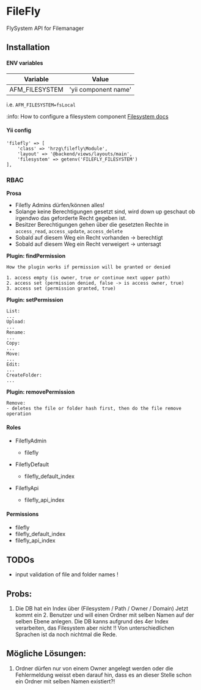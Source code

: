 FileFly
=======
FlySystem API for Filemanager

Installation
------------

#### ENV variables

Variable | Value
------------- | -------------
AFM_FILESYSTEM | 'yii component name'

i.e. `AFM_FILESYSTEM=fsLocal`

:info: How to configure a filesystem component [Filesystem docs](https://github.com/creocoder/yii2-flysystem/blob/master/README.md)

#### Yii config

```
'filefly' => [
    'class' => 'hrzg\filefly\Module',
    'layout' => '@backend/views/layouts/main',
    'filesystem' => getenv('FILEFLY_FILESYSTEM')
],
```

### RBAC

**Prosa**
- Filefly Admins dürfen/können alles!
- Solange keine Berechtigungen gesetzt sind, wird down up geschaut ob irgendwo das geforderte Recht gegeben ist.
- Besitzer Berechtigungen gehen über die gesetzten Rechte in `access_read`, `access_update`, `access_delete`
- Sobald auf diesem Weg ein Recht vorhanden -> berechtigt
- Sobald auf diesem Weg ein Recht verweigert -> untersagt

**Plugin: findPermission**
```
How the plugin works if permission will be granted or denied

1. access empty (is owner, true or continue next upper path)
2. access set (permission denied, false -> is access owner, true)
3. access set (permission granted, true)
```

**Plugin: setPermission**
```
List:
...
Upload:
...
Rename:
...
Copy:
...
Move:
...
Edit:
...
CreateFolder:
...
```

**Plugin: removePermission**
```
Remove:
- deletes the file or folder hash first, then do the file remove operation
```

#### Roles

- FileflyAdmin
	- filefly
	
- FileflyDefault
	- filefly_default_index
	
- FileflyApi
	- filefly_api_index
	

#### Permissions

- filefly
- filefly_default_index
- filefly_api_index


## TODOs

- input validation of file and folder names !

Probs:
------
1. Die DB hat ein Index über (Filesystem / Path / Owner / Domain)
Jetzt kommt ein 2. Benutzer und will einen Ordner mit selben Namen auf der selben Ebene anlegen.
Die DB kanns aufgrund des 4er Index verarbeiten, das Filesystem aber nicht !! 
Von unterschiedlichen Sprachen ist da noch nichtmal die Rede.

Mögliche Lösungen:
---
1. Ordner dürfen nur von einem Owner angelegt werden oder die Fehlermeldung weisst eben darauf hin,
dass es an dieser Stelle schon ein Ordner mit selben Namen existiert?!



